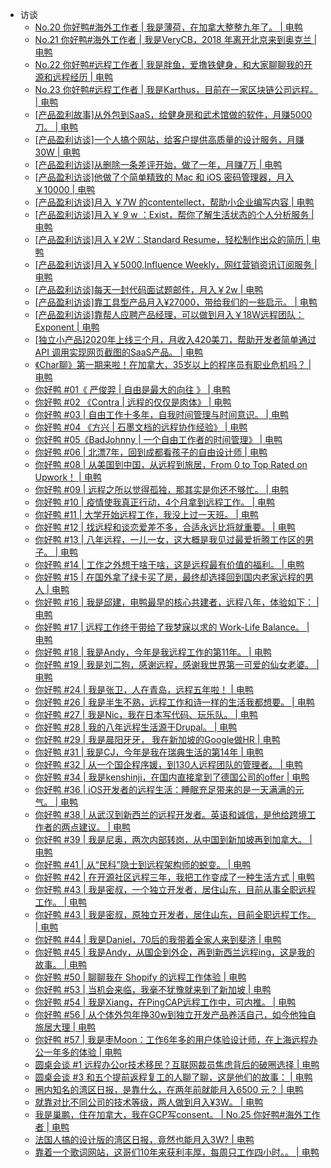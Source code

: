 +   访谈
    +   [No.20 你好鸭#海外工作者 | 我是薄荷，在加拿大整整九年了。 | 电鸭](docs/No.20-%E4%BD%A0%E5%A5%BD%E9%B8%AD%23%E6%B5%B7%E5%A4%96%E5%B7%A5%E4%BD%9C%E8%80%85-%EF%BD%9C-%E6%88%91%E6%98%AF%E8%96%84%E8%8D%B7%EF%BC%8C%E5%9C%A8%E5%8A%A0%E6%8B%BF%E5%A4%A7%E6%95%B4%E6%95%B4%E4%B9%9D%E5%B9%B4%E4%BA%86%E3%80%82-%EF%BD%9C-%E7%94%B5%E9%B8%AD.md)
    +   [No.21 你好鸭#海外工作者 | 我是VeryCB，2018 年离开北京来到奥克兰 | 电鸭](docs/No.21-%E4%BD%A0%E5%A5%BD%E9%B8%AD%23%E6%B5%B7%E5%A4%96%E5%B7%A5%E4%BD%9C%E8%80%85-%EF%BD%9C-%E6%88%91%E6%98%AFVeryCB%EF%BC%8C2018-%E5%B9%B4%E7%A6%BB%E5%BC%80%E5%8C%97%E4%BA%AC%E6%9D%A5%E5%88%B0%E5%A5%A5%E5%85%8B%E5%85%B0-%EF%BD%9C-%E7%94%B5%E9%B8%AD.md)
    +   [No.22 你好鸭#远程工作者 | 我是胖鱼，爱撸铁健身，和大家聊聊我的开源和远程经历 | 电鸭](docs/No.22-%E4%BD%A0%E5%A5%BD%E9%B8%AD%23%E8%BF%9C%E7%A8%8B%E5%B7%A5%E4%BD%9C%E8%80%85-%EF%BD%9C-%E6%88%91%E6%98%AF%E8%83%96%E9%B1%BC%EF%BC%8C%E7%88%B1%E6%92%B8%E9%93%81%E5%81%A5%E8%BA%AB%EF%BC%8C%E5%92%8C%E5%A4%A7%E5%AE%B6%E8%81%8A%E8%81%8A%E6%88%91%E7%9A%84%E5%BC%80%E6%BA%90%E5%92%8C%E8%BF%9C%E7%A8%8B%E7%BB%8F%E5%8E%86-%EF%BD%9C-%E7%94%B5%E9%B8%AD.md)
    +   [No.23 你好鸭#远程工作者 | 我是Karthus，目前在一家区块链公司远程。 | 电鸭](docs/No.23-%E4%BD%A0%E5%A5%BD%E9%B8%AD%23%E8%BF%9C%E7%A8%8B%E5%B7%A5%E4%BD%9C%E8%80%85-%EF%BD%9C-%E6%88%91%E6%98%AFKarthus%EF%BC%8C%E7%9B%AE%E5%89%8D%E5%9C%A8%E4%B8%80%E5%AE%B6%E5%8C%BA%E5%9D%97%E9%93%BE%E5%85%AC%E5%8F%B8%E8%BF%9C%E7%A8%8B%E3%80%82-%EF%BD%9C-%E7%94%B5%E9%B8%AD.md)
    +   [[产品盈利故事]从外包到SaaS，给健身房和武术馆做的软件，月赚5000刀。 | 电鸭](docs/%5B%E4%BA%A7%E5%93%81%E7%9B%88%E5%88%A9%E6%95%85%E4%BA%8B%5D%E4%BB%8E%E5%A4%96%E5%8C%85%E5%88%B0SaaS%EF%BC%8C%E7%BB%99%E5%81%A5%E8%BA%AB%E6%88%BF%E5%92%8C%E6%AD%A6%E6%9C%AF%E9%A6%86%E5%81%9A%E7%9A%84%E8%BD%AF%E4%BB%B6%EF%BC%8C%E6%9C%88%E8%B5%9A5000%E5%88%80%E3%80%82-%EF%BD%9C-%E7%94%B5%E9%B8%AD.md)
    +   [[产品盈利访谈]一个人搞个网站，给客户提供高质量的设计服务，月赚30W | 电鸭](docs/%5B%E4%BA%A7%E5%93%81%E7%9B%88%E5%88%A9%E8%AE%BF%E8%B0%88%5D%E4%B8%80%E4%B8%AA%E4%BA%BA%E6%90%9E%E4%B8%AA%E7%BD%91%E7%AB%99%EF%BC%8C%E7%BB%99%E5%AE%A2%E6%88%B7%E6%8F%90%E4%BE%9B%E9%AB%98%E8%B4%A8%E9%87%8F%E7%9A%84%E8%AE%BE%E8%AE%A1%E6%9C%8D%E5%8A%A1%EF%BC%8C%E6%9C%88%E8%B5%9A30W-%EF%BD%9C-%E7%94%B5%E9%B8%AD.md)
    +   [[产品盈利访谈]从删除一条差评开始，做了一年，月赚7万 | 电鸭](docs/%5B%E4%BA%A7%E5%93%81%E7%9B%88%E5%88%A9%E8%AE%BF%E8%B0%88%5D%E4%BB%8E%E5%88%A0%E9%99%A4%E4%B8%80%E6%9D%A1%E5%B7%AE%E8%AF%84%E5%BC%80%E5%A7%8B%EF%BC%8C%E5%81%9A%E4%BA%86%E4%B8%80%E5%B9%B4%EF%BC%8C%E6%9C%88%E8%B5%9A7%E4%B8%87-%EF%BD%9C-%E7%94%B5%E9%B8%AD.md)
    +   [[产品盈利访谈]他做了个简单精致的 Mac 和 iOS 密码管理器，月入￥10000 | 电鸭](docs/%5B%E4%BA%A7%E5%93%81%E7%9B%88%E5%88%A9%E8%AE%BF%E8%B0%88%5D%E4%BB%96%E5%81%9A%E4%BA%86%E4%B8%AA%E7%AE%80%E5%8D%95%E7%B2%BE%E8%87%B4%E7%9A%84-Mac-%E5%92%8C-iOS-%E5%AF%86%E7%A0%81%E7%AE%A1%E7%90%86%E5%99%A8%EF%BC%8C%E6%9C%88%E5%85%A5%EF%BF%A510000-%EF%BD%9C-%E7%94%B5%E9%B8%AD.md)
    +   [[产品盈利访谈]月入 ￥7W 的contentellect，帮助小企业编写内容 | 电鸭](docs/%5B%E4%BA%A7%E5%93%81%E7%9B%88%E5%88%A9%E8%AE%BF%E8%B0%88%5D%E6%9C%88%E5%85%A5-%EF%BF%A57W-%E7%9A%84contentellect%EF%BC%8C%E5%B8%AE%E5%8A%A9%E5%B0%8F%E4%BC%81%E4%B8%9A%E7%BC%96%E5%86%99%E5%86%85%E5%AE%B9-%EF%BD%9C-%E7%94%B5%E9%B8%AD.md)
    +   [[产品盈利访谈]月入￥ 9 w ：Exist，帮你了解生活状态的个人分析服务 | 电鸭](docs/%5B%E4%BA%A7%E5%93%81%E7%9B%88%E5%88%A9%E8%AE%BF%E8%B0%88%5D%E6%9C%88%E5%85%A5%EF%BF%A5-9-w-%EF%BC%9AExist%EF%BC%8C%E5%B8%AE%E4%BD%A0%E4%BA%86%E8%A7%A3%E7%94%9F%E6%B4%BB%E7%8A%B6%E6%80%81%E7%9A%84%E4%B8%AA%E4%BA%BA%E5%88%86%E6%9E%90%E6%9C%8D%E5%8A%A1-%EF%BD%9C-%E7%94%B5%E9%B8%AD.md)
    +   [[产品盈利访谈]月入￥2W：Standard Resume，轻松制作出众的简历 | 电鸭](docs/%5B%E4%BA%A7%E5%93%81%E7%9B%88%E5%88%A9%E8%AE%BF%E8%B0%88%5D%E6%9C%88%E5%85%A5%EF%BF%A52W%EF%BC%9AStandard-Resume%EF%BC%8C%E8%BD%BB%E6%9D%BE%E5%88%B6%E4%BD%9C%E5%87%BA%E4%BC%97%E7%9A%84%E7%AE%80%E5%8E%86-%EF%BD%9C-%E7%94%B5%E9%B8%AD.md)
    +   [[产品盈利访谈]月入￥5000,Influence Weekly，网红营销资讯订阅服务 | 电鸭](docs/%5B%E4%BA%A7%E5%93%81%E7%9B%88%E5%88%A9%E8%AE%BF%E8%B0%88%5D%E6%9C%88%E5%85%A5%EF%BF%A55000%2CInfluence-Weekly%EF%BC%8C%E7%BD%91%E7%BA%A2%E8%90%A5%E9%94%80%E8%B5%84%E8%AE%AF%E8%AE%A2%E9%98%85%E6%9C%8D%E5%8A%A1-%EF%BD%9C-%E7%94%B5%E9%B8%AD.md)
    +   [[产品盈利访谈]每天一封代码面试题邮件，月入￥2w | 电鸭](docs/%5B%E4%BA%A7%E5%93%81%E7%9B%88%E5%88%A9%E8%AE%BF%E8%B0%88%5D%E6%AF%8F%E5%A4%A9%E4%B8%80%E5%B0%81%E4%BB%A3%E7%A0%81%E9%9D%A2%E8%AF%95%E9%A2%98%E9%82%AE%E4%BB%B6%EF%BC%8C%E6%9C%88%E5%85%A5%EF%BF%A52w-%EF%BD%9C-%E7%94%B5%E9%B8%AD.md)
    +   [[产品盈利访谈]靠工具型产品月入¥27000，带给我们的一些启示。 | 电鸭](docs/%5B%E4%BA%A7%E5%93%81%E7%9B%88%E5%88%A9%E8%AE%BF%E8%B0%88%5D%E9%9D%A0%E5%B7%A5%E5%85%B7%E5%9E%8B%E4%BA%A7%E5%93%81%E6%9C%88%E5%85%A5%C2%A527000%EF%BC%8C%E5%B8%A6%E7%BB%99%E6%88%91%E4%BB%AC%E7%9A%84%E4%B8%80%E4%BA%9B%E5%90%AF%E7%A4%BA%E3%80%82-%EF%BD%9C-%E7%94%B5%E9%B8%AD.md)
    +   [[产品盈利访谈]靠帮人应聘产品经理，可以做到月入￥18W远程团队：Exponent | 电鸭](docs/%5B%E4%BA%A7%E5%93%81%E7%9B%88%E5%88%A9%E8%AE%BF%E8%B0%88%5D%E9%9D%A0%E5%B8%AE%E4%BA%BA%E5%BA%94%E8%81%98%E4%BA%A7%E5%93%81%E7%BB%8F%E7%90%86%EF%BC%8C%E5%8F%AF%E4%BB%A5%E5%81%9A%E5%88%B0%E6%9C%88%E5%85%A5%EF%BF%A518W%E8%BF%9C%E7%A8%8B%E5%9B%A2%E9%98%9F%EF%BC%9AExponent-%EF%BD%9C-%E7%94%B5%E9%B8%AD.md)
    +   [[独立小产品]2020年上线三个月，月收入420美刀，帮助开发者简单通过 API 调用实现网页截图的SaaS产品。 | 电鸭](docs/%5B%E7%8B%AC%E7%AB%8B%E5%B0%8F%E4%BA%A7%E5%93%81%5D2020%E5%B9%B4%E4%B8%8A%E7%BA%BF%E4%B8%89%E4%B8%AA%E6%9C%88%EF%BC%8C%E6%9C%88%E6%94%B6%E5%85%A5420%E7%BE%8E%E5%88%80%EF%BC%8C%E5%B8%AE%E5%8A%A9%E5%BC%80%E5%8F%91%E8%80%85%E7%AE%80%E5%8D%95%E9%80%9A%E8%BF%87-API-%E8%B0%83%E7%94%A8%E5%AE%9E%E7%8E%B0%E7%BD%91%E9%A1%B5%E6%88%AA%E5%9B%BE%E7%9A%84SaaS%E4%BA%A7%E5%93%81%E3%80%82-%EF%BD%9C-%E7%94%B5%E9%B8%AD.md)
    +   [《Char聊》第一期来啦！在加拿大，35岁以上的程序员有职业危机吗？ | 电鸭](docs/%E3%80%8AChar%E8%81%8A%E3%80%8B%E7%AC%AC%E4%B8%80%E6%9C%9F%E6%9D%A5%E5%95%A6%EF%BC%81%E5%9C%A8%E5%8A%A0%E6%8B%BF%E5%A4%A7%EF%BC%8C35%E5%B2%81%E4%BB%A5%E4%B8%8A%E7%9A%84%E7%A8%8B%E5%BA%8F%E5%91%98%E6%9C%89%E8%81%8C%E4%B8%9A%E5%8D%B1%E6%9C%BA%E5%90%97%EF%BC%9F-%EF%BD%9C-%E7%94%B5%E9%B8%AD.md)
    +   [你好鸭 #01《 严俊羿 | 自由是最大的向往 》 | 电鸭](docs/%E4%BD%A0%E5%A5%BD%E9%B8%AD-%2301%E3%80%8A-%E4%B8%A5%E4%BF%8A%E7%BE%BF-%EF%BD%9C-%E8%87%AA%E7%94%B1%E6%98%AF%E6%9C%80%E5%A4%A7%E7%9A%84%E5%90%91%E5%BE%80-%E3%80%8B-%EF%BD%9C-%E7%94%B5%E9%B8%AD.md)
    +   [你好鸭 #02 《Contra | 远程的仅仅是肉体》 | 电鸭](docs/%E4%BD%A0%E5%A5%BD%E9%B8%AD-%2302-%E3%80%8AContra-%EF%BD%9C-%E8%BF%9C%E7%A8%8B%E7%9A%84%E4%BB%85%E4%BB%85%E6%98%AF%E8%82%89%E4%BD%93%E3%80%8B-%EF%BD%9C-%E7%94%B5%E9%B8%AD.md)
    +   [你好鸭 #03 | 自由工作十多年，自我时间管理与时间意识。 | 电鸭](docs/%E4%BD%A0%E5%A5%BD%E9%B8%AD-%2303-%EF%BD%9C-%E8%87%AA%E7%94%B1%E5%B7%A5%E4%BD%9C%E5%8D%81%E5%A4%9A%E5%B9%B4%EF%BC%8C%E8%87%AA%E6%88%91%E6%97%B6%E9%97%B4%E7%AE%A1%E7%90%86%E4%B8%8E%E6%97%B6%E9%97%B4%E6%84%8F%E8%AF%86%E3%80%82-%EF%BD%9C-%E7%94%B5%E9%B8%AD.md)
    +   [你好鸭 #04 《方兴 | 石墨文档的远程协作经验》 | 电鸭](docs/%E4%BD%A0%E5%A5%BD%E9%B8%AD-%2304-%E3%80%8A%E6%96%B9%E5%85%B4-%EF%BD%9C-%E7%9F%B3%E5%A2%A8%E6%96%87%E6%A1%A3%E7%9A%84%E8%BF%9C%E7%A8%8B%E5%8D%8F%E4%BD%9C%E7%BB%8F%E9%AA%8C%E3%80%8B-%EF%BD%9C-%E7%94%B5%E9%B8%AD.md)
    +   [你好鸭 #05《BadJohnny | 一个自由工作者的时间管理》 | 电鸭](docs/%E4%BD%A0%E5%A5%BD%E9%B8%AD-%2305%E3%80%8ABadJohnny-%EF%BD%9C-%E4%B8%80%E4%B8%AA%E8%87%AA%E7%94%B1%E5%B7%A5%E4%BD%9C%E8%80%85%E7%9A%84%E6%97%B6%E9%97%B4%E7%AE%A1%E7%90%86%E3%80%8B-%EF%BD%9C-%E7%94%B5%E9%B8%AD.md)
    +   [你好鸭 #06 | 北漂7年，回到成都看孩子的自由设计师 | 电鸭](docs/%E4%BD%A0%E5%A5%BD%E9%B8%AD-%2306-%EF%BD%9C-%E5%8C%97%E6%BC%827%E5%B9%B4%EF%BC%8C%E5%9B%9E%E5%88%B0%E6%88%90%E9%83%BD%E7%9C%8B%E5%AD%A9%E5%AD%90%E7%9A%84%E8%87%AA%E7%94%B1%E8%AE%BE%E8%AE%A1%E5%B8%88-%EF%BD%9C-%E7%94%B5%E9%B8%AD.md)
    +   [你好鸭 #08 | 从美国到中国，从远程到旅居，From 0 to Top Rated on Upwork！ | 电鸭](docs/%E4%BD%A0%E5%A5%BD%E9%B8%AD-%2308-%EF%BD%9C-%E4%BB%8E%E7%BE%8E%E5%9B%BD%E5%88%B0%E4%B8%AD%E5%9B%BD%EF%BC%8C%E4%BB%8E%E8%BF%9C%E7%A8%8B%E5%88%B0%E6%97%85%E5%B1%85%EF%BC%8CFrom-0-to-Top-Rated-on-Upwork%EF%BC%81-%EF%BD%9C-%E7%94%B5%E9%B8%AD.md)
    +   [你好鸭 #09 | 远程之所以觉得孤独，那其实是你还不够忙。 | 电鸭](docs/%E4%BD%A0%E5%A5%BD%E9%B8%AD-%2309-%EF%BD%9C-%E8%BF%9C%E7%A8%8B%E4%B9%8B%E6%89%80%E4%BB%A5%E8%A7%89%E5%BE%97%E5%AD%A4%E7%8B%AC%EF%BC%8C%E9%82%A3%E5%85%B6%E5%AE%9E%E6%98%AF%E4%BD%A0%E8%BF%98%E4%B8%8D%E5%A4%9F%E5%BF%99%E3%80%82-%EF%BD%9C-%E7%94%B5%E9%B8%AD.md)
    +   [你好鸭 #10 | 疫情使我真正行动，4个月拿到远程工作。 | 电鸭](docs/%E4%BD%A0%E5%A5%BD%E9%B8%AD-%2310-%EF%BD%9C-%E7%96%AB%E6%83%85%E4%BD%BF%E6%88%91%E7%9C%9F%E6%AD%A3%E8%A1%8C%E5%8A%A8%EF%BC%8C4%E4%B8%AA%E6%9C%88%E6%8B%BF%E5%88%B0%E8%BF%9C%E7%A8%8B%E5%B7%A5%E4%BD%9C%E3%80%82-%EF%BD%9C-%E7%94%B5%E9%B8%AD.md)
    +   [你好鸭 #11 | 大学开始远程工作，我没上过一天班。 | 电鸭](docs/%E4%BD%A0%E5%A5%BD%E9%B8%AD-%2311-%EF%BD%9C-%E5%A4%A7%E5%AD%A6%E5%BC%80%E5%A7%8B%E8%BF%9C%E7%A8%8B%E5%B7%A5%E4%BD%9C%EF%BC%8C%E6%88%91%E6%B2%A1%E4%B8%8A%E8%BF%87%E4%B8%80%E5%A4%A9%E7%8F%AD%E3%80%82-%EF%BD%9C-%E7%94%B5%E9%B8%AD.md)
    +   [你好鸭 #12 | 找远程和谈恋爱差不多，合适永远比将就重要。 | 电鸭](docs/%E4%BD%A0%E5%A5%BD%E9%B8%AD-%2312-%EF%BD%9C-%E6%89%BE%E8%BF%9C%E7%A8%8B%E5%92%8C%E8%B0%88%E6%81%8B%E7%88%B1%E5%B7%AE%E4%B8%8D%E5%A4%9A%EF%BC%8C%E5%90%88%E9%80%82%E6%B0%B8%E8%BF%9C%E6%AF%94%E5%B0%86%E5%B0%B1%E9%87%8D%E8%A6%81%E3%80%82-%EF%BD%9C-%E7%94%B5%E9%B8%AD.md)
    +   [你好鸭 #13 | 八年远程，一儿一女，这大概是我见过最爱折腾工作区的男子。 | 电鸭](docs/%E4%BD%A0%E5%A5%BD%E9%B8%AD-%2313-%EF%BD%9C-%E5%85%AB%E5%B9%B4%E8%BF%9C%E7%A8%8B%EF%BC%8C%E4%B8%80%E5%84%BF%E4%B8%80%E5%A5%B3%EF%BC%8C%E8%BF%99%E5%A4%A7%E6%A6%82%E6%98%AF%E6%88%91%E8%A7%81%E8%BF%87%E6%9C%80%E7%88%B1%E6%8A%98%E8%85%BE%E5%B7%A5%E4%BD%9C%E5%8C%BA%E7%9A%84%E7%94%B7%E5%AD%90%E3%80%82-%EF%BD%9C-%E7%94%B5%E9%B8%AD.md)
    +   [你好鸭 #14 | 工作之外想干啥干啥，这是远程最有价值的福利。 | 电鸭](docs/%E4%BD%A0%E5%A5%BD%E9%B8%AD-%2314-%EF%BD%9C-%E5%B7%A5%E4%BD%9C%E4%B9%8B%E5%A4%96%E6%83%B3%E5%B9%B2%E5%95%A5%E5%B9%B2%E5%95%A5%EF%BC%8C%E8%BF%99%E6%98%AF%E8%BF%9C%E7%A8%8B%E6%9C%80%E6%9C%89%E4%BB%B7%E5%80%BC%E7%9A%84%E7%A6%8F%E5%88%A9%E3%80%82-%EF%BD%9C-%E7%94%B5%E9%B8%AD.md)
    +   [你好鸭 #15 | 在国外拿了绿卡买了房，最终却选择回到国内老家远程的男人 | 电鸭](docs/%E4%BD%A0%E5%A5%BD%E9%B8%AD-%2315-%EF%BD%9C-%E5%9C%A8%E5%9B%BD%E5%A4%96%E6%8B%BF%E4%BA%86%E7%BB%BF%E5%8D%A1%E4%B9%B0%E4%BA%86%E6%88%BF%EF%BC%8C%E6%9C%80%E7%BB%88%E5%8D%B4%E9%80%89%E6%8B%A9%E5%9B%9E%E5%88%B0%E5%9B%BD%E5%86%85%E8%80%81%E5%AE%B6%E8%BF%9C%E7%A8%8B%E7%9A%84%E7%94%B7%E4%BA%BA-%EF%BD%9C-%E7%94%B5%E9%B8%AD.md)
    +   [你好鸭 #16 | 我是邱建，电鸭最早的核心共建者，远程八年，体验如下： | 电鸭](docs/%E4%BD%A0%E5%A5%BD%E9%B8%AD-%2316-%EF%BD%9C-%E6%88%91%E6%98%AF%E9%82%B1%E5%BB%BA%EF%BC%8C%E7%94%B5%E9%B8%AD%E6%9C%80%E6%97%A9%E7%9A%84%E6%A0%B8%E5%BF%83%E5%85%B1%E5%BB%BA%E8%80%85%EF%BC%8C%E8%BF%9C%E7%A8%8B%E5%85%AB%E5%B9%B4%EF%BC%8C%E4%BD%93%E9%AA%8C%E5%A6%82%E4%B8%8B%EF%BC%9A-%EF%BD%9C-%E7%94%B5%E9%B8%AD.md)
    +   [你好鸭 #17 | 远程工作终于带给了我梦寐以求的 Work-Life Balance。 | 电鸭](docs/%E4%BD%A0%E5%A5%BD%E9%B8%AD-%2317-%EF%BD%9C-%E8%BF%9C%E7%A8%8B%E5%B7%A5%E4%BD%9C%E7%BB%88%E4%BA%8E%E5%B8%A6%E7%BB%99%E4%BA%86%E6%88%91%E6%A2%A6%E5%AF%90%E4%BB%A5%E6%B1%82%E7%9A%84-Work-Life-Balance%E3%80%82-%EF%BD%9C-%E7%94%B5%E9%B8%AD.md)
    +   [你好鸭 #18 | 我是Andy，今年是我远程工作的第11年。 | 电鸭](docs/%E4%BD%A0%E5%A5%BD%E9%B8%AD-%2318-%EF%BD%9C-%E6%88%91%E6%98%AFAndy%EF%BC%8C%E4%BB%8A%E5%B9%B4%E6%98%AF%E6%88%91%E8%BF%9C%E7%A8%8B%E5%B7%A5%E4%BD%9C%E7%9A%84%E7%AC%AC11%E5%B9%B4%E3%80%82-%EF%BD%9C-%E7%94%B5%E9%B8%AD.md)
    +   [你好鸭 #19 | 我是刘二狗，感谢远程，感谢我世界第一可爱的仙女老婆。 | 电鸭](docs/%E4%BD%A0%E5%A5%BD%E9%B8%AD-%2319-%EF%BD%9C-%E6%88%91%E6%98%AF%E5%88%98%E4%BA%8C%E7%8B%97%EF%BC%8C%E6%84%9F%E8%B0%A2%E8%BF%9C%E7%A8%8B%EF%BC%8C%E6%84%9F%E8%B0%A2%E6%88%91%E4%B8%96%E7%95%8C%E7%AC%AC%E4%B8%80%E5%8F%AF%E7%88%B1%E7%9A%84%E4%BB%99%E5%A5%B3%E8%80%81%E5%A9%86%E3%80%82-%EF%BD%9C-%E7%94%B5%E9%B8%AD.md)
    +   [你好鸭 #24 | 我是张卫，人在青岛，远程五年啦！ | 电鸭](docs/%E4%BD%A0%E5%A5%BD%E9%B8%AD-%2324-%EF%BD%9C-%E6%88%91%E6%98%AF%E5%BC%A0%E5%8D%AB%EF%BC%8C%E4%BA%BA%E5%9C%A8%E9%9D%92%E5%B2%9B%EF%BC%8C%E8%BF%9C%E7%A8%8B%E4%BA%94%E5%B9%B4%E5%95%A6%EF%BC%81-%EF%BD%9C-%E7%94%B5%E9%B8%AD.md)
    +   [你好鸭 #26 | 我是半生不熟，远程工作和诗一样的生活我都想要。 | 电鸭](docs/%E4%BD%A0%E5%A5%BD%E9%B8%AD-%2326-%EF%BD%9C-%E6%88%91%E6%98%AF%E5%8D%8A%E7%94%9F%E4%B8%8D%E7%86%9F%EF%BC%8C%E8%BF%9C%E7%A8%8B%E5%B7%A5%E4%BD%9C%E5%92%8C%E8%AF%97%E4%B8%80%E6%A0%B7%E7%9A%84%E7%94%9F%E6%B4%BB%E6%88%91%E9%83%BD%E6%83%B3%E8%A6%81%E3%80%82-%EF%BD%9C-%E7%94%B5%E9%B8%AD.md)
    +   [你好鸭 #27 | 我是Nic，我在日本写代码、玩乐队。 | 电鸭](docs/%E4%BD%A0%E5%A5%BD%E9%B8%AD-%2327-%EF%BD%9C-%E6%88%91%E6%98%AFNic%EF%BC%8C%E6%88%91%E5%9C%A8%E6%97%A5%E6%9C%AC%E5%86%99%E4%BB%A3%E7%A0%81%E3%80%81%E7%8E%A9%E4%B9%90%E9%98%9F%E3%80%82-%EF%BD%9C-%E7%94%B5%E9%B8%AD.md)
    +   [你好鸭 #28 | 我的八年远程生活源于Drupal。 | 电鸭](docs/%E4%BD%A0%E5%A5%BD%E9%B8%AD-%2328-%EF%BD%9C-%E6%88%91%E7%9A%84%E5%85%AB%E5%B9%B4%E8%BF%9C%E7%A8%8B%E7%94%9F%E6%B4%BB%E6%BA%90%E4%BA%8EDrupal%E3%80%82-%EF%BD%9C-%E7%94%B5%E9%B8%AD.md)
    +   [你好鸭 #29 | 我是晨阳牙牙， 我在新加坡的Google做HR | 电鸭](docs/%E4%BD%A0%E5%A5%BD%E9%B8%AD-%2329-%EF%BD%9C-%E6%88%91%E6%98%AF%E6%99%A8%E9%98%B3%E7%89%99%E7%89%99%EF%BC%8C-%E6%88%91%E5%9C%A8%E6%96%B0%E5%8A%A0%E5%9D%A1%E7%9A%84Google%E5%81%9AHR-%EF%BD%9C-%E7%94%B5%E9%B8%AD.md)
    +   [你好鸭 #31 | 我是CJ，今年是我在瑞典生活的第14年 | 电鸭](docs/%E4%BD%A0%E5%A5%BD%E9%B8%AD-%2331-%EF%BD%9C-%E6%88%91%E6%98%AFCJ%EF%BC%8C%E4%BB%8A%E5%B9%B4%E6%98%AF%E6%88%91%E5%9C%A8%E7%91%9E%E5%85%B8%E7%94%9F%E6%B4%BB%E7%9A%84%E7%AC%AC14%E5%B9%B4-%EF%BD%9C-%E7%94%B5%E9%B8%AD.md)
    +   [你好鸭 #32 | 从一个国企程序媛，到130人远程团队的管理者。 | 电鸭](docs/%E4%BD%A0%E5%A5%BD%E9%B8%AD-%2332-%EF%BD%9C-%E4%BB%8E%E4%B8%80%E4%B8%AA%E5%9B%BD%E4%BC%81%E7%A8%8B%E5%BA%8F%E5%AA%9B%EF%BC%8C%E5%88%B0130%E4%BA%BA%E8%BF%9C%E7%A8%8B%E5%9B%A2%E9%98%9F%E7%9A%84%E7%AE%A1%E7%90%86%E8%80%85%E3%80%82-%EF%BD%9C-%E7%94%B5%E9%B8%AD.md)
    +   [你好鸭 #34 | 我是kenshinji，在国内直接拿到了德国公司的offer | 电鸭](docs/%E4%BD%A0%E5%A5%BD%E9%B8%AD-%2334-%EF%BD%9C-%E6%88%91%E6%98%AFkenshinji%EF%BC%8C%E5%9C%A8%E5%9B%BD%E5%86%85%E7%9B%B4%E6%8E%A5%E6%8B%BF%E5%88%B0%E4%BA%86%E5%BE%B7%E5%9B%BD%E5%85%AC%E5%8F%B8%E7%9A%84offer-%EF%BD%9C-%E7%94%B5%E9%B8%AD.md)
    +   [你好鸭 #36 | iOS开发者的远程生活：睡眠充足带来的是一天满满的元气。 | 电鸭](docs/%E4%BD%A0%E5%A5%BD%E9%B8%AD-%2336-%EF%BD%9C-iOS%E5%BC%80%E5%8F%91%E8%80%85%E7%9A%84%E8%BF%9C%E7%A8%8B%E7%94%9F%E6%B4%BB%EF%BC%9A%E7%9D%A1%E7%9C%A0%E5%85%85%E8%B6%B3%E5%B8%A6%E6%9D%A5%E7%9A%84%E6%98%AF%E4%B8%80%E5%A4%A9%E6%BB%A1%E6%BB%A1%E7%9A%84%E5%85%83%E6%B0%94%E3%80%82-%EF%BD%9C-%E7%94%B5%E9%B8%AD.md)
    +   [你好鸭 #38 | 从武汉到新西兰的远程开发者。英语和诚信，是他给跨境工作者的两点建议。 | 电鸭](docs/%E4%BD%A0%E5%A5%BD%E9%B8%AD-%2338-%EF%BD%9C-%E4%BB%8E%E6%AD%A6%E6%B1%89%E5%88%B0%E6%96%B0%E8%A5%BF%E5%85%B0%E7%9A%84%E8%BF%9C%E7%A8%8B%E5%BC%80%E5%8F%91%E8%80%85%E3%80%82%E8%8B%B1%E8%AF%AD%E5%92%8C%E8%AF%9A%E4%BF%A1%EF%BC%8C%E6%98%AF%E4%BB%96%E7%BB%99%E8%B7%A8%E5%A2%83%E5%B7%A5%E4%BD%9C%E8%80%85%E7%9A%84%E4%B8%A4%E7%82%B9%E5%BB%BA%E8%AE%AE%E3%80%82-%EF%BD%9C-%E7%94%B5%E9%B8%AD.md)
    +   [你好鸭 #39 | 我是尼奥，两次内部转岗，从中国到新加坡再到加拿大。 | 电鸭](docs/%E4%BD%A0%E5%A5%BD%E9%B8%AD-%2339-%EF%BD%9C-%E6%88%91%E6%98%AF%E5%B0%BC%E5%A5%A5%EF%BC%8C%E4%B8%A4%E6%AC%A1%E5%86%85%E9%83%A8%E8%BD%AC%E5%B2%97%EF%BC%8C%E4%BB%8E%E4%B8%AD%E5%9B%BD%E5%88%B0%E6%96%B0%E5%8A%A0%E5%9D%A1%E5%86%8D%E5%88%B0%E5%8A%A0%E6%8B%BF%E5%A4%A7%E3%80%82-%EF%BD%9C-%E7%94%B5%E9%B8%AD.md)
    +   [你好鸭 #41 | 从“民科”隐士到远程架构师的蜕变。 | 电鸭](docs/%E4%BD%A0%E5%A5%BD%E9%B8%AD-%2341-%EF%BD%9C-%E4%BB%8E%E2%80%9C%E6%B0%91%E7%A7%91%E2%80%9D%E9%9A%90%E5%A3%AB%E5%88%B0%E8%BF%9C%E7%A8%8B%E6%9E%B6%E6%9E%84%E5%B8%88%E7%9A%84%E8%9C%95%E5%8F%98%E3%80%82-%EF%BD%9C-%E7%94%B5%E9%B8%AD.md)
    +   [你好鸭 #42 | 在开源社区远程三年，我把工作变成了一种生活方式 | 电鸭](docs/%E4%BD%A0%E5%A5%BD%E9%B8%AD-%2342-%EF%BD%9C-%E5%9C%A8%E5%BC%80%E6%BA%90%E7%A4%BE%E5%8C%BA%E8%BF%9C%E7%A8%8B%E4%B8%89%E5%B9%B4%EF%BC%8C%E6%88%91%E6%8A%8A%E5%B7%A5%E4%BD%9C%E5%8F%98%E6%88%90%E4%BA%86%E4%B8%80%E7%A7%8D%E7%94%9F%E6%B4%BB%E6%96%B9%E5%BC%8F-%EF%BD%9C-%E7%94%B5%E9%B8%AD.md)
    +   [你好鸭 #43 | 我是密叔，一个独立开发者，居住山东，目前从事全职远程工作。 | 电鸭](docs/%E4%BD%A0%E5%A5%BD%E9%B8%AD-%2343-%EF%BD%9C-%E6%88%91%E6%98%AF%E5%AF%86%E5%8F%94%EF%BC%8C%E4%B8%80%E4%B8%AA%E7%8B%AC%E7%AB%8B%E5%BC%80%E5%8F%91%E8%80%85%EF%BC%8C%E5%B1%85%E4%BD%8F%E5%B1%B1%E4%B8%9C%EF%BC%8C%E7%9B%AE%E5%89%8D%E4%BB%8E%E4%BA%8B%E5%85%A8%E8%81%8C%E8%BF%9C%E7%A8%8B%E5%B7%A5%E4%BD%9C%E3%80%82-%EF%BD%9C-%E7%94%B5%E9%B8%AD.md)
    +   [你好鸭 #43 | 我是密叔，原独立开发者，居住山东，目前全职远程工作。 | 电鸭](docs/%E4%BD%A0%E5%A5%BD%E9%B8%AD-%2343-%EF%BD%9C-%E6%88%91%E6%98%AF%E5%AF%86%E5%8F%94%EF%BC%8C%E5%8E%9F%E7%8B%AC%E7%AB%8B%E5%BC%80%E5%8F%91%E8%80%85%EF%BC%8C%E5%B1%85%E4%BD%8F%E5%B1%B1%E4%B8%9C%EF%BC%8C%E7%9B%AE%E5%89%8D%E5%85%A8%E8%81%8C%E8%BF%9C%E7%A8%8B%E5%B7%A5%E4%BD%9C%E3%80%82-%EF%BD%9C-%E7%94%B5%E9%B8%AD.md)
    +   [你好鸭 #44 | 我是Daniel，70后的我带着全家人来到斐济 | 电鸭](docs/%E4%BD%A0%E5%A5%BD%E9%B8%AD-%2344-%EF%BD%9C-%E6%88%91%E6%98%AFDaniel%EF%BC%8C70%E5%90%8E%E7%9A%84%E6%88%91%E5%B8%A6%E7%9D%80%E5%85%A8%E5%AE%B6%E4%BA%BA%E6%9D%A5%E5%88%B0%E6%96%90%E6%B5%8E-%EF%BD%9C-%E7%94%B5%E9%B8%AD.md)
    +   [你好鸭 #45 | 我是Andy，从国企到外企，再到新西兰远程ing，这是我的故事。 | 电鸭](docs/%E4%BD%A0%E5%A5%BD%E9%B8%AD-%2345-%EF%BD%9C-%E6%88%91%E6%98%AFAndy%EF%BC%8C%E4%BB%8E%E5%9B%BD%E4%BC%81%E5%88%B0%E5%A4%96%E4%BC%81%EF%BC%8C%E5%86%8D%E5%88%B0%E6%96%B0%E8%A5%BF%E5%85%B0%E8%BF%9C%E7%A8%8Bing%EF%BC%8C%E8%BF%99%E6%98%AF%E6%88%91%E7%9A%84%E6%95%85%E4%BA%8B%E3%80%82-%EF%BD%9C-%E7%94%B5%E9%B8%AD.md)
    +   [你好鸭 #50 | 聊聊我在 Shopify 的远程工作体验 | 电鸭](docs/%E4%BD%A0%E5%A5%BD%E9%B8%AD-%2350-%EF%BD%9C-%E8%81%8A%E8%81%8A%E6%88%91%E5%9C%A8-Shopify-%E7%9A%84%E8%BF%9C%E7%A8%8B%E5%B7%A5%E4%BD%9C%E4%BD%93%E9%AA%8C-%EF%BD%9C-%E7%94%B5%E9%B8%AD.md)
    +   [你好鸭 #53 | 当机会来临，我毫不犹豫就来到了新加坡 | 电鸭](docs/%E4%BD%A0%E5%A5%BD%E9%B8%AD-%2353-%EF%BD%9C-%E5%BD%93%E6%9C%BA%E4%BC%9A%E6%9D%A5%E4%B8%B4%EF%BC%8C%E6%88%91%E6%AF%AB%E4%B8%8D%E7%8A%B9%E8%B1%AB%E5%B0%B1%E6%9D%A5%E5%88%B0%E4%BA%86%E6%96%B0%E5%8A%A0%E5%9D%A1-%EF%BD%9C-%E7%94%B5%E9%B8%AD.md)
    +   [你好鸭 #54 | 我是Xiang，在PingCAP远程工作中，可内推。 | 电鸭](docs/%E4%BD%A0%E5%A5%BD%E9%B8%AD-%2354-%EF%BD%9C-%E6%88%91%E6%98%AFXiang%EF%BC%8C%E5%9C%A8PingCAP%E8%BF%9C%E7%A8%8B%E5%B7%A5%E4%BD%9C%E4%B8%AD%EF%BC%8C%E5%8F%AF%E5%86%85%E6%8E%A8%E3%80%82-%EF%BD%9C-%E7%94%B5%E9%B8%AD.md)
    +   [你好鸭 #56 | 从个体外包年挣30w到独立开发产品养活自己，如今他独自旅居大理 | 电鸭](docs/%E4%BD%A0%E5%A5%BD%E9%B8%AD-%2356-%EF%BD%9C-%E4%BB%8E%E4%B8%AA%E4%BD%93%E5%A4%96%E5%8C%85%E5%B9%B4%E6%8C%A330w%E5%88%B0%E7%8B%AC%E7%AB%8B%E5%BC%80%E5%8F%91%E4%BA%A7%E5%93%81%E5%85%BB%E6%B4%BB%E8%87%AA%E5%B7%B1%EF%BC%8C%E5%A6%82%E4%BB%8A%E4%BB%96%E7%8B%AC%E8%87%AA%E6%97%85%E5%B1%85%E5%A4%A7%E7%90%86-%EF%BD%9C-%E7%94%B5%E9%B8%AD.md)
    +   [你好鸭 #57 | 我是枣Moon：工作6年多的用户体验设计师，在上海远程办公一年多的体验 | 电鸭](docs/%E4%BD%A0%E5%A5%BD%E9%B8%AD-%2357-%EF%BD%9C-%E6%88%91%E6%98%AF%E6%9E%A3Moon%EF%BC%9A%E5%B7%A5%E4%BD%9C6%E5%B9%B4%E5%A4%9A%E7%9A%84%E7%94%A8%E6%88%B7%E4%BD%93%E9%AA%8C%E8%AE%BE%E8%AE%A1%E5%B8%88%EF%BC%8C%E5%9C%A8%E4%B8%8A%E6%B5%B7%E8%BF%9C%E7%A8%8B%E5%8A%9E%E5%85%AC%E4%B8%80%E5%B9%B4%E5%A4%9A%E7%9A%84%E4%BD%93%E9%AA%8C-%EF%BD%9C-%E7%94%B5%E9%B8%AD.md)
    +   [圆桌会谈 #1 远程办公or技术移民？互联网裁员焦虑背后的破圈选择 | 电鸭](docs/%E5%9C%86%E6%A1%8C%E4%BC%9A%E8%B0%88-%231-%E8%BF%9C%E7%A8%8B%E5%8A%9E%E5%85%ACor%E6%8A%80%E6%9C%AF%E7%A7%BB%E6%B0%91%EF%BC%9F%E4%BA%92%E8%81%94%E7%BD%91%E8%A3%81%E5%91%98%E7%84%A6%E8%99%91%E8%83%8C%E5%90%8E%E7%9A%84%E7%A0%B4%E5%9C%88%E9%80%89%E6%8B%A9-%EF%BD%9C-%E7%94%B5%E9%B8%AD.md)
    +   [圆桌会谈 #3 和五个提前返程复工的人聊了聊，这是他们的故事： | 电鸭](docs/%E5%9C%86%E6%A1%8C%E4%BC%9A%E8%B0%88-%233-%E5%92%8C%E4%BA%94%E4%B8%AA%E6%8F%90%E5%89%8D%E8%BF%94%E7%A8%8B%E5%A4%8D%E5%B7%A5%E7%9A%84%E4%BA%BA%E8%81%8A%E4%BA%86%E8%81%8A%EF%BC%8C%E8%BF%99%E6%98%AF%E4%BB%96%E4%BB%AC%E7%9A%84%E6%95%85%E4%BA%8B%EF%BC%9A-%EF%BD%9C-%E7%94%B5%E9%B8%AD.md)
    +   [圈内知名的湾区日报，是靠什么，在两年前就能月入6500 元？ | 电鸭](docs/%E5%9C%88%E5%86%85%E7%9F%A5%E5%90%8D%E7%9A%84%E6%B9%BE%E5%8C%BA%E6%97%A5%E6%8A%A5%EF%BC%8C%E6%98%AF%E9%9D%A0%E4%BB%80%E4%B9%88%EF%BC%8C%E5%9C%A8%E4%B8%A4%E5%B9%B4%E5%89%8D%E5%B0%B1%E8%83%BD%E6%9C%88%E5%85%A56500-%E5%85%83%EF%BC%9F-%EF%BD%9C-%E7%94%B5%E9%B8%AD.md)
    +   [就靠对比不同公司的技术等级，两人做到月入¥3W。 | 电鸭](docs/%E5%B0%B1%E9%9D%A0%E5%AF%B9%E6%AF%94%E4%B8%8D%E5%90%8C%E5%85%AC%E5%8F%B8%E7%9A%84%E6%8A%80%E6%9C%AF%E7%AD%89%E7%BA%A7%EF%BC%8C%E4%B8%A4%E4%BA%BA%E5%81%9A%E5%88%B0%E6%9C%88%E5%85%A5%C2%A53W%E3%80%82-%EF%BD%9C-%E7%94%B5%E9%B8%AD.md)
    +   [我是巢鹏，住在加拿大，我在GCP写consent。 | No.25 你好鸭#海外工作者 | 电鸭](docs/%E6%88%91%E6%98%AF%E5%B7%A2%E9%B9%8F%EF%BC%8C%E4%BD%8F%E5%9C%A8%E5%8A%A0%E6%8B%BF%E5%A4%A7%EF%BC%8C%E6%88%91%E5%9C%A8GCP%E5%86%99consent%E3%80%82-%EF%BD%9C-No.25-%E4%BD%A0%E5%A5%BD%E9%B8%AD%23%E6%B5%B7%E5%A4%96%E5%B7%A5%E4%BD%9C%E8%80%85-%EF%BD%9C-%E7%94%B5%E9%B8%AD.md)
    +   [法国人搞的设计版的湾区日报，竟然也能月入3W? | 电鸭](docs/%E6%B3%95%E5%9B%BD%E4%BA%BA%E6%90%9E%E7%9A%84%E8%AE%BE%E8%AE%A1%E7%89%88%E7%9A%84%E6%B9%BE%E5%8C%BA%E6%97%A5%E6%8A%A5%EF%BC%8C%E7%AB%9F%E7%84%B6%E4%B9%9F%E8%83%BD%E6%9C%88%E5%85%A53W%EF%BC%9F-%EF%BD%9C-%E7%94%B5%E9%B8%AD.md)
    +   [靠着一个歌词网站，这哥们10年来获利丰厚，每周只工作四小时。。 | 电鸭](docs/%E9%9D%A0%E7%9D%80%E4%B8%80%E4%B8%AA%E6%AD%8C%E8%AF%8D%E7%BD%91%E7%AB%99%EF%BC%8C%E8%BF%99%E5%93%A5%E4%BB%AC10%E5%B9%B4%E6%9D%A5%E8%8E%B7%E5%88%A9%E4%B8%B0%E5%8E%9A%EF%BC%8C%E6%AF%8F%E5%91%A8%E5%8F%AA%E5%B7%A5%E4%BD%9C%E5%9B%9B%E5%B0%8F%E6%97%B6%E3%80%82%E3%80%82-%EF%BD%9C-%E7%94%B5%E9%B8%AD.md)
